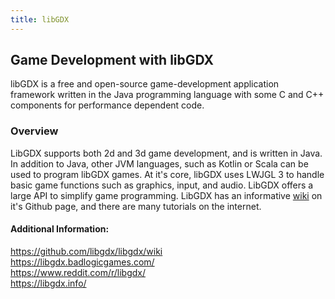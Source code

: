 ```yaml
---
title: libGDX
---
```


## Game Development with libGDX

libGDX is a free and open-source game-development application framework written in the Java programming language with some C and C++ components for performance dependent code.

### Overview
LibGDX supports both 2d and 3d game development, and is written in Java. In addition to Java, other JVM languages, such as Kotlin or Scala can be used to program libGDX games. At it's core, libGDX uses LWJGL 3 to handle basic game functions such as graphics, input, and audio. LibGDX offers a large API to simplify game programming. LibGDX has an informative [wiki](https://github.com/libgdx/libgdx/wiki) on it's Github page, and there are many tutorials on the internet.

#### Additional Information:

https://github.com/libgdx/libgdx/wiki<br>
https://libgdx.badlogicgames.com/<br>
https://www.reddit.com/r/libgdx/<br>
https://libgdx.info/<br>
